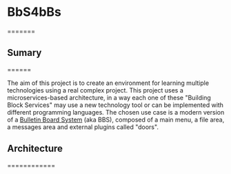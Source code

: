# BbS4bBs
  =======
## Sumary
   ======

The aim of this project is to create an environment for learning multiple technologies using a real complex project.
This project uses a microservices-based architecture, in a way each one of these "Building Block Services" may use a new technology tool or can be implemented with different programming languages.
The chosen use case is a modern version of a [Bulletin Board System](https://en.wikipedia.org/wiki/Bulletin_board_system) (aka BBS), composed of a main menu, a file area, a messages area and external plugins called "doors".

## Architecture
   ============
